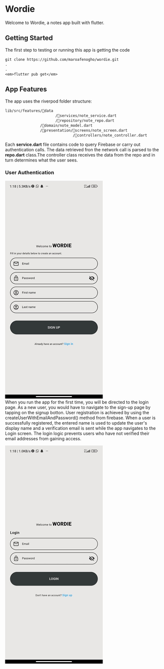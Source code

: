 # Wordie

Welcome to Wordie, a notes app built with flutter.

## Getting Started

The first step to testing or running this app is getting the code

    git clone https://github.com/maroafenogho/wordie.git
    .
    .
    <em>flutter pub get</em>

## App Features
The app uses the riverpod folder structure:

    lib/src/features/📁data
                           /📁services/note_service.dart
                           /📁repository/note_repo.dart
                    /📁domain/note_model.dart
                    /📁presentation/📁screens/note_screen.dart
                                   /📁controllers/note_controller.dart

Each <strong>service.dart</strong> file contains code to query Firebase or carry out authentication calls. The data retrieved fron the network call is parsed to the <strong>repo.dart</strong> class.The controller class receives the data from the repo and in turn determines what the user sees.

### User Authentication
<img src="./sign_up_screen.jpg"><br>
When you run the app for the first time, you will be directed to the login page. As a new user, you would have to navigate to the sign-up page by tapping on the signup botton. 
User registration is achieved by using the createUserWithEmailAndPassword() method from firebase. When a user is successfully registered, the entered name is used to update the user's display name and a verification email is sent while the app navigates to the Login screen. The login logic prevents users who have not verified their email addresses from gaining access.

<img src="./login_screen.jpg"><br>
